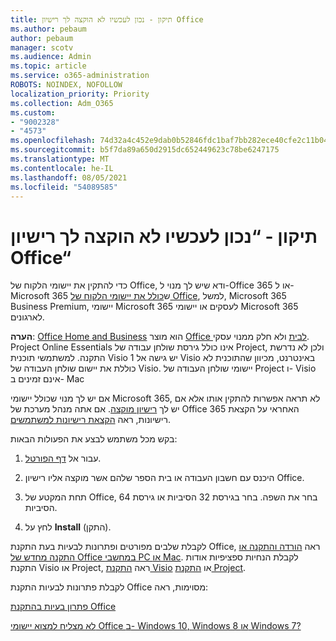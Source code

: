 ```yaml
---
title: תיקון - נכון לעכשיו לא הוקצה לך רישיון Office
ms.author: pebaum
author: pebaum
manager: scotv
ms.audience: Admin
ms.topic: article
ms.service: o365-administration
ROBOTS: NOINDEX, NOFOLLOW
localization_priority: Priority
ms.collection: Adm_O365
ms.custom:
- "9002328"
- "4573"
ms.openlocfilehash: 74d32a4c452e9dab0b52846fdc1baf7bb282ece40cfe2c11b041be355f23882a
ms.sourcegitcommit: b5f7da89a650d2915dc652449623c78be6247175
ms.translationtype: MT
ms.contentlocale: he-IL
ms.lasthandoff: 08/05/2021
ms.locfileid: "54089585"
---
```

# <a name="fix---you-currently-have-not-been-assigned-an-office-license"></a>תיקון - “נכון לעכשיו לא הוקצה לך רישיון Office“

כדי להתקין את יישומי הלקוח של Office, ודא שיש לך מנוי ל-Office 365 או ל- Microsoft 365 ש[כולל את יישומי הלקוח של Office](https://support.office.com/article/office-for-home-and-office-for-business-plans-28cbc8cf-1332-4f04-9123-9b660abb629e), למשל, Microsoft 365 Business Premium, יישומי Microsoft 365 לעסקים או יישומי Microsoft 365 לארגונים.

**הערה**: [Office Home and Business](https://support.microsoft.com/office/office-for-home-and-office-for-business-plans-28cbc8cf-1332-4f04-9123-9b660abb629e) הוא מוצר [Office לבית](https://support.office.com/article/28cbc8cf-1332-4f04-9123-9b660abb629e?wt.mc_id=Alchemy_ClientDIA) ולא חלק ממנוי עסקי. Project Online Essentials אינו כולל גירסת שולחן עבודה של Project, ולכן לא נדרשת התקנה. למשתמשי תוכנית Visio 1 יש גישה אל Visio באינטרנט, מכיוון שהתוכנית לא כוללת את יישום שולחן העבודה של Visio. יישומי שולחן העבודה של Project ו- Visio אינם זמינים ב- Mac

אם יש לך מנוי שכולל יישומי Microsoft 365, לא תראה אפשרות להתקין אותו אלא אם יש לך [רישיון מוקצה](https://support.office.com/article/what-office-365-business-product-or-license-do-i-have-f8ab5e25-bf3f-4a47-b264-174b1ee925fd?wt.mc_id=scl_installoffice_home). אם אתה מנהל מערכת של Office 365 האחראי על הקצאת רישיונות, ראה [הקצאת רישיונות למשתמשים](https://support.office.com/article/assign-licenses-to-users-in-office-365-for-business-997596b5-4173-4627-b915-36abac6786dc?wt.mc_id=scl_installoffice_home).

בקש מכל משתמש לבצע את הפעולות הבאות:

1. עבור אל [דף הפורטל](https://portal.office.com/OLS/MySoftware.aspx).

2. היכנס עם חשבון העבודה או בית הספר שלהם אשר מוקצה אליו רישיון Office.

3. תחת המקטע של Office, בחר את השפה. בחר בגירסת 32 הסיביות או גירסת 64 הסיביות.

4. לחץ על **Install** (התקן).

לקבלת שלבים מפורטים ופתרונות לבעיות בעת התקנת Office, ראה [הורדה והתקנה או התקנה מחדש של Office במחשבי PC או Mac](https://support.office.com/article/4414eaaf-0478-48be-9c42-23adc4716658?wt.mc_id=Alchemy_ClientDIA). לקבלת הנחיות ספציפיות אודות התקנת Visio או Project, ראה [התקנת Visio](https://support.office.com/article/f98f21e3-aa02-4827-9167-ddab5b025710) או [התקנת Project](https://support.office.com/article/7059249b-d9fe-4d61-ab96-5c5bf435f281).

לקבלת פתרונות לבעיות התקנת Office מסוימות, ראה:

[פתרון בעיות בהתקנת Office](https://support.office.com/article/35ff2def-e0b2-4dac-9784-4cf212c1f6c2#BKMK_ErrorMessages)

[לא מצליח למצוא יישומי Office ב- Windows 10‏, Windows 8 או Windows 7?](https://support.office.com/article/can-t-find-office-applications-in-windows-10-windows-8-or-windows-7-907ce545-6ae8-459b-8d9d-de6764a635d6)
